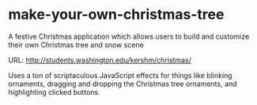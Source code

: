 make-your-own-christmas-tree
============================

A festive Christmas application which allows users to build and customize their own Christmas tree and snow scene

URL: http://students.washington.edu/kershm/christmas/ 

Uses a ton of scriptaculous JavaScript effects for things like blinking ornaments, dragging and dropping the Christmas tree ornaments, and highlighting clicked buttons.
